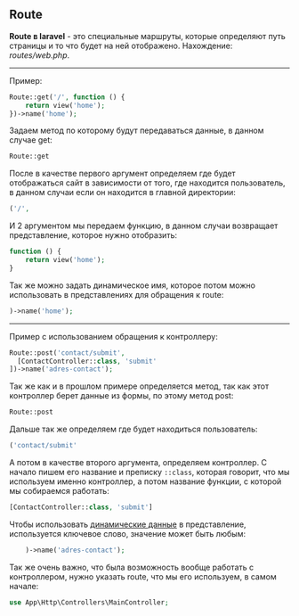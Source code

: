 ## Route

**Route в laravel** - это специальные маршруты, которые определяют
путь страницы и то что будет на ней отображено. Нахождение:
_routes/web.php_.

---

Пример:

```php
Route::get('/', function () {
    return view('home');
})->name('home');
```

Задаем метод по которому будут передаваться данные, в данном случае
get:

```php
Route::get
```

После в качестве первого аргумент определяем где будет отображаться
сайт в зависимости от того, где находится пользователь, в данном
случаи если он находится в главной директории:

```php
('/',
```

И 2 аргументом мы передаем функцию, в данном случаи возвращает
представление, которое нужно отобразить:

```php
function () {
    return view('home');
}
```

Так же можно задать динамическое имя, которое потом можно использовать
в представлениях для обращения к route:

```php
)->name('home');
```

---

Пример с использованием обращения к контроллеру:

```php
Route::post('contact/submit',
  [ContactController::class, 'submit'
])->name('adres-contact');
```

Так же как и в прошлом примере определяется метод, так как этот
контроллер берет данные из формы, по этому метод post:

```php
Route::post
```

Дальше так же определяем где будет находиться пользователь:

```php
('contact/submit'
```

А потом в качестве второго аргумента, определяем контроллер.
С начало пишем его название и преписку `::class`, которая говорит,
что мы используем именно контроллер, а потом название функции,
с которой мы собираемся работать:

```php
[ContactController::class, 'submit']
```

Чтобы использовать [динамические данные][1] в представление,
используется ключевое слово, значение может быть любым:

```php
    )->name('adres-contact');
```

Так же очень важно, что была возможность вообще работать с
контроллером, нужно указать route, что мы его используем, в
самом начале:

```php
use App\Http\Controllers\MainController;
```

[1]: ../functionality/DynamicData.md
